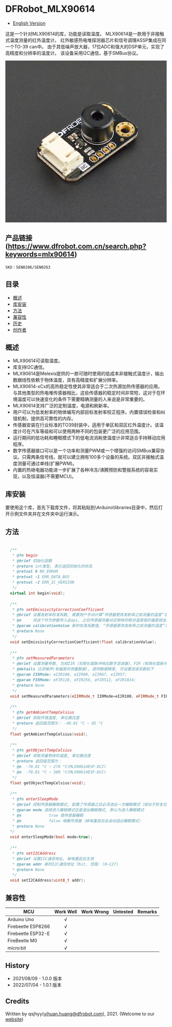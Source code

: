 # DFRobot_MLX90614
* [English Version](./README.md)

这是一个针对MLX90614的库，功能是读取温度。
MLX90614是一款用于非接触式温度测量的红外温度计。
红外敏感热电堆探测器芯片和信号调理ASSP集成在同一个TO-39 can中。
由于其低噪声放大器，17位ADC和强大的DSP单元，实现了高精度和分辨率的温度计。
该设备采用I2C通信，基于SMBus协议。

![产品实物图](./resources/images/mlx90614.png)


## 产品链接 (https://www.dfrobot.com.cn/search.php?keywords=mlx90614)
    SKU：SEN0206/SEN0263


## 目录

* [概述](#概述)
* [库安装](#库安装)
* [方法](#方法)
* [兼容性](#兼容性)
* [历史](#历史)
* [创作者](#创作者)


## 概述

* MLX90614可读取温度。
* 库支持I2C通信。
* MLX90614是Melexis提供的一款可随时使用的低成本非接触式温度计，输出数据线性依赖于物体温度，具有高精度和扩展分辨率。
* MLX90614-xCx的高热稳定性使其非常适合于二次热源加热传感器的应用。与其他类型的热电堆传感器相比，这些传感器的稳定时间非常短，这对于在环境温度可以快速变化的条件下需要精确测量的人来说是非常重要的。
* MLX90614支持广泛的定制温度，电源和刷新率。
* 用户可以为低发射率的物体编写内部目标发射率校正程序。内置错误检查和纠错机制，提供高可靠性的内存。
* 传感器安装在行业标准的TO39封装中，适用于单区和双区红外温度计。该温度计可在汽车等级和可以使用两种不同的包装更广泛的应用范围。
* 运行期间的低功耗和睡眠模式下的低电流消耗使温度计非常适合手持移动应用程序。
* 数字传感器接口可以是一个功率和测量PWM或一个增强的访问SMBus兼容协议。只需两条信号线，就可以建立拥有100多个设备的系统。双区非接触式温度测量可通过单线(扩展PWM)。
* 内置的热继电器功能进一步扩展了各种冷冻/沸腾预防和警报系统的容易实现，以及恒温器(不需要MCU)。


## 库安装

要使用这个库，首先下载库文件，将其粘贴到\Arduino\libraries目录中，然后打开示例文件夹并在文件夹中运行演示。


## 方法

```C++

  /**
   * @fn begin
   * @brief 初始化函数
   * @return int类型, 表示返回初始化的状态
   * @retval 0 NO_ERROR
   * @retval -1 ERR_DATA_BUS
   * @retval -2 ERR_IC_VERSION
   */
  virtual int begin(void);

  /**
   * @fn setEmissivityCorrectionCoefficient
   * @brief 设置发射率校准系数, 需要用户手动计算“传感器更改发射率之前测量的温度”与“物体真实温度”的比值, 
   * @n     将这个作为参数传入此api, 之后传感器测量对应物体的绝对温度值的偏差就会降低
   * @param calibrationValue 新的校准系数值, “传感器更改发射率之前测量的温度”与“物体真实温度”的比值, 范围: (0~1)
   * @return None
   */
  void setEmissivityCorrectionCoefficient(float calibrationValue);

  /**
   * @fn setMeasuredParameters
   * @brief 设置测量参数, 包括IIR（无限长度脉冲响应数字滤波器）、FIR（有限长度脉冲响应数字滤波器）
   * @details 过滤噪声(有偏差的测量数据), 提供数据精度, 可设置滤波系数如下
   * @param IIRMode: eIIR100, eIIR80, eIIR67, eIIR57;
   * @param FIRMode: eFIR128, eFIR256, eFIR512, eFIR1024;
   * @return None
   */
  void setMeasuredParameters(eIIRMode_t IIRMode=eIIR100, eFIRMode_t FIRMode=eFIR1024);

  /**
   * @fn getAmbientTempCelsius
   * @brief 获取环境温度, 单位摄氏度
   * @return 返回值范围为： -40.01 °C ~ 85 °C
   */
  float getAmbientTempCelsius(void);

  /**
   * @fn getObjectTempCelsius
   * @brief 获取测量物体的温度, 单位摄氏度
   * @return 返回值范围为： 
   * @n  -70.01 °C ~ 270 °C(MLX90614ESF-DCI)
   * @n  -70.01 °C ~ 380 °C(MLX90614ESF-DCC)
   */
  float getObjectTempCelsius(void);

  /**
   * @fn enterSleepMode
   * @brief 控制传感器睡眠模式, 配置了传感器之后必须进出一次睡眠模式（相当于软复位）, 才能保证之后测量数据读取正常
   * @param mode 选择进入睡眠模式还是退出睡眠模式, 默认为进入睡眠模式
   * @n            true 使传感器睡眠
   * @n            false 唤醒传感器（掉电重启后会自动退出睡眠模式）
   * @return None
  */
  void enterSleepMode(bool mode=true);

  /**
   * @fn setI2CAddress
   * @brief 设置I2C通信地址, 掉电重启后生效
   * @param addr 新的I2C通信地址 7bit, 范围: (0~127)
   * @return None
   */
  void setI2CAddress(uint8_t addr);

```


## 兼容性

MCU                | Work Well    | Work Wrong   | Untested    | Remarks
------------------ | :----------: | :----------: | :---------: | -----
Arduino Uno        |      √       |              |             | 
Firebeetle ESP8266 |      √       |              |             | 
Firebeetle ESP32-E |      √       |              |             | 
FireBeetle M0      |      √       |              |             | 
micro:bit          |      √       |              |             | 


## History

- 2021/08/09 - 1.0.0 版本
- 2022/07/04 - 1.0.1 版本


## Credits

Written by qsjhyy(yihuan.huang@dfrobot.com), 2021. (Welcome to our [website](https://www.dfrobot.com/))

